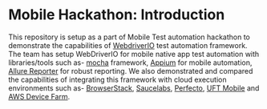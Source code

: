 # Mobile Hackathon: Introduction
This repository is setup as a part of Mobile Test automation hackathon to demonstrate the capabilities of [WebdriverIO](https://webdriver.io/) test automation framework. The team has setup WebDriverIO for mobile native app test automation with libraries/tools such as- [mocha](https://mochajs.org/) framework, [Appium](https://appium.io) for mobile automation, [Allure Reporter](https://webdriver.io/docs/allure-reporter/) for robust reporting. We also demonstrated and compared the capabilities of integrating this framework with cloud execution environments such as- [BrowserStack](https://www.browserstack.com/), [Saucelabs](https://saucelabs.com/), [Perfecto](https://www.perfecto.io/), [UFT Mobile](https://www.microfocus.com/en-us/products/uft-digital-lab/overview) and [AWS Device Farm](https://aws.amazon.com/device-farm/).

